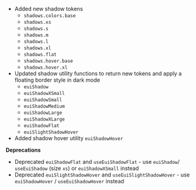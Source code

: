 - Added new shadow tokens
  - `shadows.colors.base`
  - `shadows.xs`
  - `shadows.s`
  - `shadows.m`
  - `shadows.l`
  - `shadows.xl`
  - `shadows.flat`
  - `shadows.hover.base`
  - `shadows.hover.xl`
- Updated shadow utility functions to return new tokens and apply a floating border style in dark mode
  - `euiShadow`
  - `euiShadowXSmall`
  - `euiShadowSmall`
  - `euiShadowMedium`
  - `euiShadowLarge`
  - `euiShadowXLarge`
  - `euiShadowFlat`
  - `euiSlightShadowHover`
- Added shadow hover utility `euiShadowHover`

**Deprecations**

- Deprecated `euiShadowFlat` and `useEuiShadowFlat` - use `euiShadow`/ `useEuiShadow` (size `xs`) or `euiShadowXSmall` instead
- Deprecated `euiSlightShadowHover` and `useEuiSlightShadowHover` - use `euiShadowHover` / `useEuiShadowHover` instead

